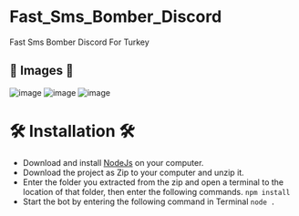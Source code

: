 # Fast_Sms_Bomber_Discord
Fast Sms Bomber Discord For Turkey

##  🎈 Images 🎈

![image](https://user-images.githubusercontent.com/63351166/219044772-fd4481d1-5a60-4a87-8ae1-ca7019416756.png)
![image](https://user-images.githubusercontent.com/63351166/218466149-0429c3ed-2d03-4c08-9ebc-cf78c4eb82f8.png)
![image](https://user-images.githubusercontent.com/63351166/218466292-e058112b-0b81-4af9-bec9-70528ad8958e.png)

# 🛠️ Installation 🛠️

- Download and install [NodeJs](https://nodejs.org/en/download) on your computer.
- Download the project as Zip to your computer and unzip it.
- Enter the folder you extracted from the zip and open a terminal to the location of that folder, then enter the following commands.
`npm install`
- Start the bot by entering the following command in Terminal
`node .`
